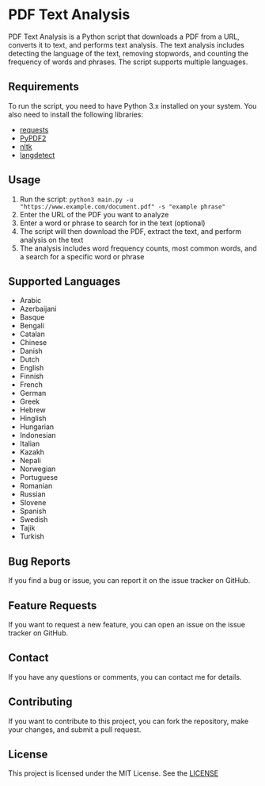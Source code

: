 # PDF Text Analysis

PDF Text Analysis is a Python script that downloads a PDF from a URL, converts it to text, and performs text analysis. The text analysis includes detecting the language of the text, removing stopwords, and counting the frequency of words and phrases. The script supports multiple languages.


## Requirements

To run the script, you need to have Python 3.x installed on your system. You also need to install the following libraries:

- [requests](https://pypi.org/project/requests/)
- [PyPDF2](https://pypi.org/project/PyPDF2/)
- [nltk](https://pypi.org/project/nltk/)
- [langdetect](https://pypi.org/project/langdetect/)


## Usage

1. Run the script: ```python3 main.py -u "https://www.example.com/document.pdf" -s "example phrase"```
2. Enter the URL of the PDF you want to analyze
3. Enter a word or phrase to search for in the text (optional)
4. The script will then download the PDF, extract the text, and perform analysis on the text
5. The analysis includes word frequency counts, most common words, and a search for a specific word or phrase


## Supported Languages

- Arabic
- Azerbaijani
- Basque
- Bengali
- Catalan
- Chinese
- Danish
- Dutch
- English
- Finnish
- French
- German
- Greek
- Hebrew
- Hinglish
- Hungarian
- Indonesian
- Italian
- Kazakh
- Nepali
- Norwegian
- Portuguese
- Romanian
- Russian
- Slovene
- Spanish
- Swedish
- Tajik
- Turkish


## Bug Reports

If you find a bug or issue, you can report it on the issue tracker on GitHub.


## Feature Requests

If you want to request a new feature, you can open an issue on the issue tracker on GitHub.


## Contact

If you have any questions or comments, you can contact me for details.


## Contributing

If you want to contribute to this project, you can fork the repository, make your changes, and submit a pull request.


## License

This project is licensed under the MIT License. See the [LICENSE](https://github.com/cortega26/PDF-Text-Analizer/blob/main/license.md)

